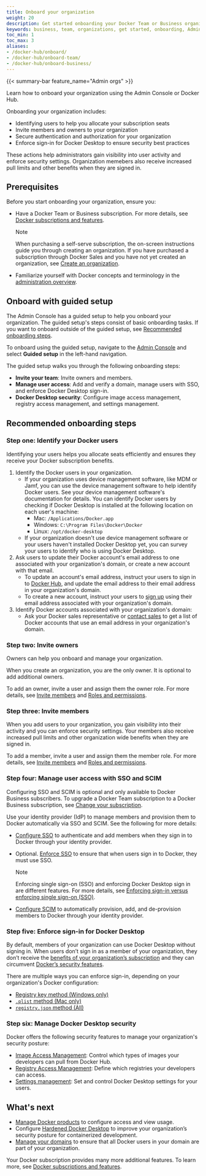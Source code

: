 ```yaml
---
title: Onboard your organization
weight: 20
description: Get started onboarding your Docker Team or Business organization.
keywords: business, team, organizations, get started, onboarding, Admin Console, organization management,
toc_min: 1
toc_max: 3
aliases:
- /docker-hub/onboard/
- /docker-hub/onboard-team/
- /docker-hub/onboard-business/
---
```


{{< summary-bar feature_name="Admin orgs" >}}

Learn how to onboard your organization using the Admin Console or Docker Hub.

Onboarding your organization includes:

- Identifying users to help you allocate your subscription seats
- Invite members and owners to your organization
- Secure authentication and authorization for your organization
- Enforce sign-in for Docker Desktop to ensure security best practices

These actions help administrators gain visibility into user activity and
enforce security settings. Organization memebers also receive increased pull
limits and other benefits when they are signed in.

## Prerequisites

Before you start onboarding your organization, ensure you:

- Have a Docker Team or Business subscription. For more details, see
[Docker subscriptions and features](/manuals/subscription/details.md).

  > [!NOTE]
  >
  > When purchasing a self-serve subscription, the on-screen instructions
  guide you through creating an organization. If you have purchased a
  subscription through Docker Sales and you have not yet created an
  organization, see [Create an organization](/manuals/admin/organization/orgs.md).

- Familiarize yourself with Docker concepts and terminology in
the [administration overview](../_index.md).

## Onboard with guided setup

The Admin Console has a guided setup to help you
onboard your organization. The guided setup's steps consist of basic onboarding
tasks. If you want to onboard outside of the guided setup,
see [Recommended onboarding steps](/manuals/admin/organization/onboard.md#recommended-onboarding-steps).

To onboard using the guided setup,
navigate to the [Admin Console](https://app.docker.com) and
select **Guided setup** in the left-hand navigation.

The guided setup walks you through the following onboarding steps:

- **Invite your team**: Invite owners and members.
- **Manage user access**: Add and verify a domain, manage users with SSO, and
enforce Docker Desktop sign-in.
- **Docker Desktop security**: Configure image access management, registry
access management, and settings management.

## Recommended onboarding steps

### Step one: Identify your Docker users

Identifying your users helps you allocate seats efficiently and ensures they
receive your Docker subscription benefits.

1. Identify the Docker users in your organization.
   - If your organization uses device management software, like MDM or Jamf,
   you can use the device management software to help identify Docker users.
   See your device management software's documentation for details. You can
   identify Docker users by checking if Docker Desktop is installed at the
   following location on each user's machine:
      - Mac: `/Applications/Docker.app`
      - Windows: `C:\Program Files\Docker\Docker`
      - Linux: `/opt/docker-desktop`
   - If your organization doesn't use device management software or your
   users haven't installed Docker Desktop yet, you can survey your users to
   identify who is using Docker Desktop.
1. Ask users to update their Docker account's email address to one associated
with your organization's domain, or create a new account with that email.
   - To update an account's email address, instruct your users to sign in
   to [Docker Hub](https://hub.docker.com), and update the email address to
   their email address in your organization's domain.
   - To create a new account, instruct your users to
   [sign up](https://hub.docker.com/signup) using their email address associated
   with your organization's domain.
1. Identify Docker accounts associated with your organization's domain:
   - Ask your Docker sales representative or
   [contact sales](https://www.docker.com/pricing/contact-sales/) to get a list
   of Docker accounts that use an email address in your organization's domain.

### Step two: Invite owners

Owners can help you onboard and manage your organization.

When you create an organization, you are the only owner. It is optional to
add additional owners.

To add an owner, invite a user and assign them the owner role. For more
details, see [Invite members](/manuals/admin/organization/members.md) and
[Roles and permissions](/manuals/security/for-admins/roles-and-permissions.md).

### Step three: Invite members

When you add users to your organization, you gain visibility into their
activity and you can enforce security settings. Your members also
receive increased pull limits and other organization wide benefits when
they are signed in.

To add a member, invite a user and assign them the member role.
For more details, see [Invite members](/manuals/admin/organization/members.md) and
[Roles and permissions](/manuals/security/for-admins/roles-and-permissions.md).

### Step four: Manage user access with SSO and SCIM

Configuring SSO and SCIM is optional and only available to Docker Business
subscribers. To upgrade a Docker Team subscription to a Docker Business
subscription, see [Change your subscription](/manuals/subscription/change.md).

Use your identity provider (IdP) to manage members and provision them to Docker
automatically via SSO and SCIM. See the following for more details:

   - [Configure SSO](/manuals/security/for-admins/single-sign-on/configure.md)
   to authenticate and add members when they sign in to Docker through your
   identity provider.
   - Optional.
   [Enforce SSO](/manuals/security/for-admins/single-sign-on/connect.md) to
   ensure that when users sign in to Docker, they must use SSO.

     > [!NOTE]
     >
     > Enforcing single sign-on (SSO) and enforcing Docker Desktop sign in
     are different features. For more details, see
     > [Enforcing sign-in versus enforcing single sign-on (SSO)](/manuals/security/for-admins/enforce-sign-in.md#enforcing-sign-in-versus-enforcing-single-sign-on-sso).

   - [Configure SCIM](/manuals/security/for-admins/provisioning/scim.md) to
   automatically provision, add, and de-provision members to Docker through
   your identity provider.

### Step five: Enforce sign-in for Docker Desktop

By default, members of your organization can use Docker Desktop without signing
in. When users don’t sign in as a member of your organization, they don’t
receive the
[benefits of your organization’s subscription](../../subscription/details.md)
and they can circumvent [Docker’s security features](/manuals/security/for-admins/hardened-desktop/_index.md).

There are multiple ways you can enforce sign-in, depending on your organization's
Docker configuration:
- [Registry key method (Windows only)](/manuals/security/for-admins/enforce-sign-in/methods.md#registry-key-method-windows-only)
- [`.plist` method (Mac only)](/manuals/security/for-admins/enforce-sign-in/methods.md#plist-method-mac-only)
- [`registry.json` method (All)](/manuals/security/for-admins/enforce-sign-in/methods.md#registryjson-method-all)

### Step six: Manage Docker Desktop security

Docker offers the following security features to manage your organization's
security posture:

- [Image Access Management](/manuals/security/for-admins/hardened-desktop/image-access-management.md): Control which types of images your developers can pull from Docker Hub.
- [Registry Access Management](/manuals/security/for-admins/hardened-desktop/registry-access-management.md): Define which registries your developers can access.
- [Settings management](/manuals/security/for-admins/hardened-desktop/settings-management.md): Set and control Docker Desktop settings for your users.

## What's next

- [Manage Docker products](./manage-products.md) to configure access and view usage.
- Configure [Hardened Docker Desktop](/desktop/hardened-desktop/) to improve your organization’s security posture for containerized development.
- [Manage your domains](/manuals/security/for-admins/domain-management.md) to ensure that all Docker users in your domain are part of your organization.

Your Docker subscription provides many more additional features. To learn more,
see [Docker subscriptions and features](/subscription/details/).
